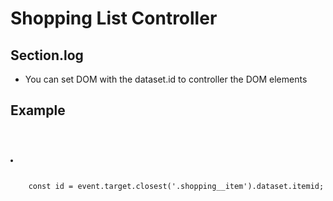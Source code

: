 # Shopping List Controller

## Section.log

- You can set DOM with the dataset.id to controller the DOM elements

## Example

<pre><code>

    <li class="shopping__item" data-itemid=${item.id}></li>
    
    const id = event.target.closest('.shopping__item').dataset.itemid;
</code></pre>
